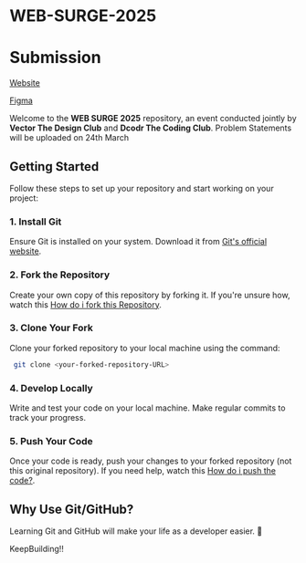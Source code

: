 # WEB-SURGE-2025

# Submission

[Website](https://web-surge-2025.vercel.app)

[Figma](https://www.figma.com/design/bZ21w99Yd1QLjRUonaaUqf/Untitled?node-id=0-1&t=mVfaV8cglGDGqMSQ-1)

Welcome to the **WEB SURGE 2025** repository, an event conducted jointly by **Vector The Design Club** and **Dcodr The Coding Club**.
Problem Statements will be uploaded on 24th March

## Getting Started

Follow these steps to set up your repository and start working on your project:

### 1. Install Git

Ensure Git is installed on your system. Download it from [Git's official website](https://git-scm.com/downloads).

### 2. Fork the Repository

Create your own copy of this repository by forking it. If you're unsure how, watch this [How do i fork this Repository](https://www.youtube.com/watch?v=-9ftoxZ2X9g).

### 3. Clone Your Fork

Clone your forked repository to your local machine using the command:

```bash
 git clone <your-forked-repository-URL>
```

### 4. Develop Locally

Write and test your code on your local machine. Make regular commits to track your progress.

### 5. Push Your Code

Once your code is ready, push your changes to your forked repository (not this original repository). If you need help, watch this [How do i push the code?](https://www.youtube.com/watch?v=eLmpKKaQL54).

## Why Use Git/GitHub?

Learning Git and GitHub will make your life as a developer easier. 🚀

KeepBuilding!!
